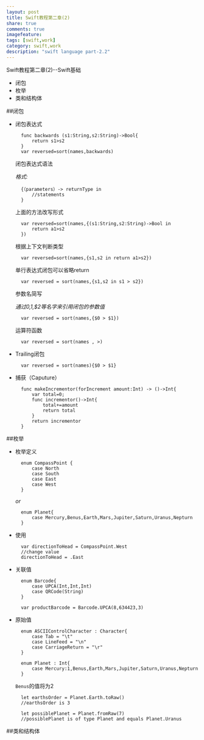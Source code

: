 ```yaml
---
layout: post
title: Swift教程第二章(2)
share: true
comments: true
imagefeature:
tags: [swift,work]
category: swift,work
description: "swift language part-2.2"
---
```


Swift教程第二章(2)--Swift基础

* 闭包
* 枚举
* 类和结构体

<!--more-->
	
##闭包

* 闭包表达式
		
		func backwards (s1:String,s2:String)->Bool{
			return s1>s2
		}
		var reversed=sort(names,backwards)

	闭包表达式语法
		
	*格式:*	
		
		{（parameters）-> returnType in 
			//statements
		}		
		
	上面的方法改写形式
		
		var reversed=sort(names,{(s1:String,s2:String)->Bool in 
			return a1>s2
		})

	根据上下文判断类型
	
		var reversed=sort(names,{s1,s2 in return a1>s2})
		
	单行表达式闭包可以省略return
	
		var reversed = sort(names,{s1,s2 in s1 > s2})
		
	参数名简写
	
	*通过$0,$1,$2等名字来引用闭包的参数值*
		
		var reversed = sort(names,{$0 > $1})

	运算符函数
	
		var reversed = sort(names , >)
		
* Trailing闭包

		var reversed = sort(names){$0 > $1}
		
* 捕获（Caputure）

		func makeIncrementor(forIncrement amount:Int) -> ()->Int{
			var total=0;
			func incrementor()->Int{
				total+=amount
				return total
			}
			return incrementor
		}	

##枚举

* 枚举定义
	
		enum CompassPoint {
			case North
			case South
			case East
			case West
		}
		
	*or*
		
		enum Planet{
			case Mercury,Benus,Earth,Mars,Jupiter,Saturn,Uranus,Nepturn
		}
* 使用

		var directionToHead = CompassPoint.West
		//change value
		directionToHead = .East
		
* 关联值

		enum Barcode{
			case UPCA(Int,Int,Int)
			case QRCode(String)
		}
		
		var productBarcode = Barcode.UPCA(8,634423,3)
		
* 原始值

		enum ASCIIControlCharacter : Character{
			case Tab = "\t"
			case LineFeed = "\n"
			case CarriageReturn = "\r"
		}		

		enum Planet : Int{
			case Mercury:1,Benus,Earth,Mars,Jupiter,Saturn,Uranus,Nepturn
		}
	`Benus`的值将为2
	
		let earthsOrder = Planet.Earth.toRaw()
		//earthsOrder is 3
		
		let possiblePlanet = Planet.fromRaw(7)
		//possiblePlanet is of type Planet and equals Planet.Uranus
		
##类和结构体

		
		
		
		


	



	












		
		
		
		
		
		
		
		



























